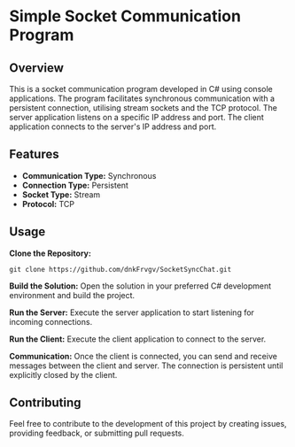 # Simple Socket Communication Program

## Overview

This is a socket communication program developed in C# using console applications. The program facilitates synchronous communication with a persistent connection, utilising stream sockets and the TCP protocol. The server application listens on a specific IP address and port. The client application connects to the server's IP address and port.
## Features

- **Communication Type:** Synchronous
- **Connection Type:** Persistent
- **Socket Type:** Stream
- **Protocol:** TCP
## Usage

**Clone the Repository:**

```
git clone https://github.com/dnkFrvgv/SocketSyncChat.git
```

**Build the Solution:** Open the solution in your preferred C# development environment and build the project.

**Run the Server:** Execute the server application to start listening for incoming connections.

**Run the Client:** Execute the client application to connect to the server.

**Communication:** Once the client is connected, you can send and receive messages between the client and server. The connection is persistent until explicitly closed by the client.

## Contributing

Feel free to contribute to the development of this project by creating issues, providing feedback, or submitting pull requests.
